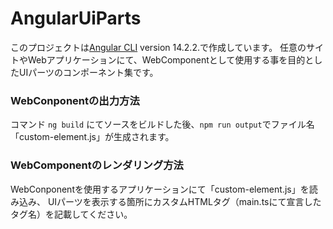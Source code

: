 # AngularUiParts

このプロジェクトは[Angular CLI](https://github.com/angular/angular-cli) version 14.2.2.で作成しています。
任意のサイトやWebアプリケーションにて、WebComponentとして使用する事を目的としたUIパーツのコンポーネント集です。

### WebConponentの出力方法

コマンド `ng build` にてソースをビルドした後、`npm run output`でファイル名「custom-element.js」が生成されます。

### WebComponentのレンダリング方法
WebConponentを使用するアプリケーションにて「custom-element.js」を読み込み、
UIパーツを表示する箇所にカスタムHTMLタグ（main.tsにて宣言したタグ名）を記載してください。
